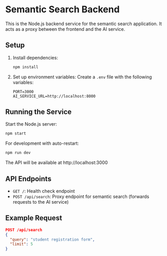# Semantic Search Backend

This is the Node.js backend service for the semantic search application. It acts as a proxy between the frontend and the AI service.

## Setup

1. Install dependencies:
   ```bash
   npm install
   ```

2. Set up environment variables:
   Create a `.env` file with the following variables:
   ```
   PORT=3000
   AI_SERVICE_URL=http://localhost:8000
   ```

## Running the Service

Start the Node.js server:
```bash
npm start
```

For development with auto-restart:
```bash
npm run dev
```

The API will be available at http://localhost:3000

## API Endpoints

- `GET /`: Health check endpoint
- `POST /api/search`: Proxy endpoint for semantic search (forwards requests to the AI service)

## Example Request

```json
POST /api/search
{
  "query": "student registration form",
  "limit": 5
}
``` 